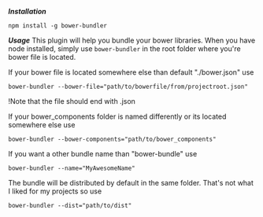 ***Installation***
```
npm install -g bower-bundler
```


***Usage***
This plugin will help you bundle your bower libraries.
When you have node installed, simply use `bower-bundler` in the root folder where you're bower file is located.

If your bower file is located somewhere else than default "./bower.json" use
```
bower-bundler --bower-file="path/to/bowerfile/from/projectroot.json"
```
!Note that the file should end with .json


If your bower_components folder is named differently or its located somewhere else use
```
bower-bundler --bower-components="path/to/bower_components"
```


If you want a other bundle name than "bower-bundle" use
```
bower-bundler --name="MyAwesomeName"
```


The bundle will be distributed by default in the same folder. That's not what I liked for my projects so use
```
bower-bundler --dist="path/to/dist"
```
